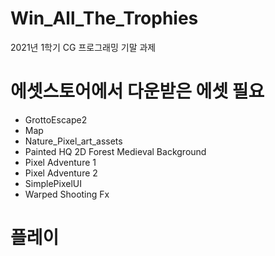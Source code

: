 # Win_All_The_Trophies
2021년 1학기 CG 프로그래밍 기말 과제

# 에셋스토어에서 다운받은 에셋 필요
- GrottoEscape2
- Map
- Nature_Pixel_art_assets
- Painted HQ 2D Forest Medieval Background
- Pixel Adventure 1
- Pixel Adventure 2
- SimplePixelUI
- Warped Shooting Fx

# 플레이

